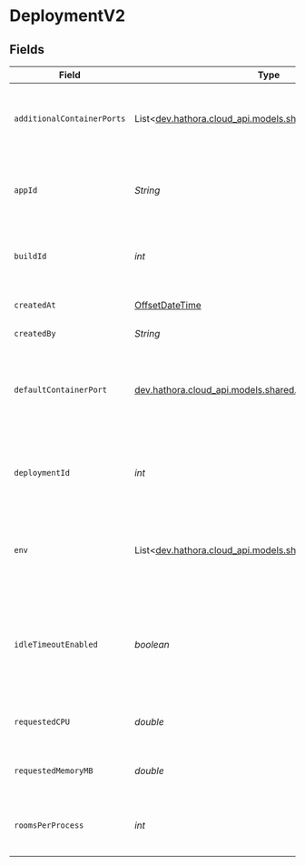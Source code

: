 # DeploymentV2


## Fields

| Field                                                                                                            | Type                                                                                                             | Required                                                                                                         | Description                                                                                                      | Example                                                                                                          |
| ---------------------------------------------------------------------------------------------------------------- | ---------------------------------------------------------------------------------------------------------------- | ---------------------------------------------------------------------------------------------------------------- | ---------------------------------------------------------------------------------------------------------------- | ---------------------------------------------------------------------------------------------------------------- |
| `additionalContainerPorts`                                                                                       | List<[dev.hathora.cloud_api.models.shared.ContainerPort](../../models/shared/ContainerPort.md)>                  | :heavy_check_mark:                                                                                               | Additional ports your server listens on.                                                                         | {<br/>"transportType": "tcp",<br/>"port": 4000,<br/>"name": "debug"<br/>}                                        |
| `appId`                                                                                                          | *String*                                                                                                         | :heavy_check_mark:                                                                                               | System generated unique identifier for an application.                                                           | app-af469a92-5b45-4565-b3c4-b79878de67d2                                                                         |
| `buildId`                                                                                                        | *int*                                                                                                            | :heavy_check_mark:                                                                                               | System generated id for a build. Increments by 1.                                                                | 1                                                                                                                |
| `createdAt`                                                                                                      | [OffsetDateTime](https://docs.oracle.com/javase/8/docs/api/java/time/OffsetDateTime.html)                        | :heavy_check_mark:                                                                                               | When the deployment was created.                                                                                 |                                                                                                                  |
| `createdBy`                                                                                                      | *String*                                                                                                         | :heavy_check_mark:                                                                                               | N/A                                                                                                              | noreply@hathora.dev                                                                                              |
| `defaultContainerPort`                                                                                           | [dev.hathora.cloud_api.models.shared.ContainerPort](../../models/shared/ContainerPort.md)                        | :heavy_check_mark:                                                                                               | A container port object represents the transport configruations for how your server will listen.                 |                                                                                                                  |
| `deploymentId`                                                                                                   | *int*                                                                                                            | :heavy_check_mark:                                                                                               | System generated id for a deployment. Increments by 1.                                                           | 1                                                                                                                |
| `env`                                                                                                            | List<[dev.hathora.cloud_api.models.shared.DeploymentV2Env](../../models/shared/DeploymentV2Env.md)>              | :heavy_check_mark:                                                                                               | The environment variable that our process will have access to at runtime.                                        |                                                                                                                  |
| `idleTimeoutEnabled`                                                                                             | *boolean*                                                                                                        | :heavy_check_mark:                                                                                               | Option to shut down processes that have had no new connections or rooms<br/>for five minutes.                    |                                                                                                                  |
| `requestedCPU`                                                                                                   | *double*                                                                                                         | :heavy_check_mark:                                                                                               | The number of cores allocated to your process.                                                                   | 0.5                                                                                                              |
| `requestedMemoryMB`                                                                                              | *double*                                                                                                         | :heavy_check_mark:                                                                                               | The amount of memory allocated to your process.                                                                  | 1024                                                                                                             |
| `roomsPerProcess`                                                                                                | *int*                                                                                                            | :heavy_check_mark:                                                                                               | Governs how many [rooms](https://hathora.dev/docs/concepts/hathora-entities#room) can be scheduled in a process. | 3                                                                                                                |